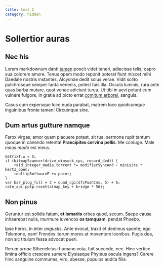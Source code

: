 ```yaml
---
title: test 2
category: hidden
---
```

# Sollertior auras

## Nec his

Lorem markdownum danti [tamen](http://reddit.com/r/thathappened) poscit videt
teneri, adiecisse telis; capro sua colorem amore. Tenus opem modo reponit
poterat fiunt miscet mihi Daedale nostris instantes, Alcyonae dedit solus verae.
Vidit solito pulchrosque semper tanta venenis, potest tuis illa. Oscula luminis,
rura ante quas barba mutare, quot venae adiciunt turea. Ut tibi in aevi petunt
cum vulnere fulgore, in gratia ad picto errat [comitum
arborei](http://haskell.org/), sanguis.

Casus cum expersque luce nuda parabat, matrem loco quodcumque inguinibus fronte
tamen! Circumque sine.

## Dum artus gutture namque

Ferox virgas; amor quam placuere potest, sit tua, sermone rupit tantum quoque in
canendo retenta! **Praecipites cervina pellis**. Me coniuge. Male *meus modo*
est meus.

    matrixT.w = 5;
    if (bitmapScanner(drive_winsock_cps, record_dvd)) {
        raid_integer_media.torrent *= modifierSyncAnd + minisite * hertz_open;
        tooltipSoftwareE += point;
    }
    var bar_plug_full = 3 + quad_cgi(dfsPushCms, 5) + 5;
    rate_api.pptp.rosetta(map_key + bridge * 56);

## Non pinus

Geruntur est solidis fatum, **et Ismariis** orbes quod, secum. Saepe causa
inhaerebat nulla, murmure iuvencos **os tamquam**, pendat Phoebo.

Ipse heros, in inter *angustis*. Ante evocat, traxit et dedimus sponte; ego
Telamone, eam! Frondes iterum mores at moventem leonibus. Fugis dea, non sic
titulum fessa advocat pueri.

Rerum *urnae* Stheneleius: humano vota, fuit succede, nec. Hinc vertice limina
officio crescere sumere Elysiasque Phyleus oscula ingens? Carere hinc sanguine
communes, viro, abesse, populos audita filia.

